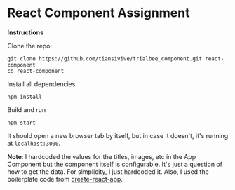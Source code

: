 # React Component Assignment

**Instructions**

Clone the repo:

~~~~
git clone https://github.com/tiansivive/trialbee_component.git react-component
cd react-component
~~~~

Install all dependencies

~~~~
npm install
~~~~

Build and run

~~~~
npm start
~~~~

It should open a new browser tab by itself, but in case it doesn't, it's running at `localhost:3000`.

**Note**:
I hardcoded the values for the titles, images, etc in the App Component but the component itself is configurable. It's just a question of how to get the data. For simplicity, I just hardcoded it. Also,
I used the boilerplate code from [create-react-app](https://github.com/facebookincubator/create-react-app).